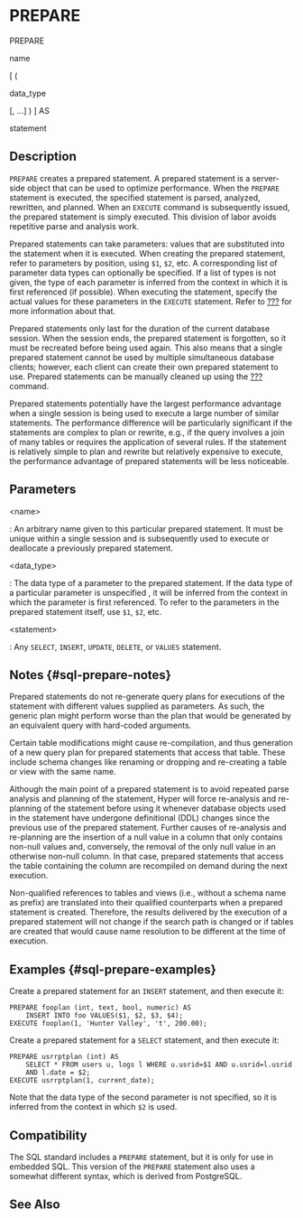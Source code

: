 # PREPARE

PREPARE

name

\[ (

data_type

\[, \...\] ) \] AS

statement

## Description

`PREPARE` creates a prepared statement. A prepared statement is a
server-side object that can be used to optimize performance. When the
`PREPARE` statement is executed, the specified statement is parsed,
analyzed, rewritten, and planned. When an `EXECUTE` command is
subsequently issued, the prepared statement is simply executed. This
division of labor avoids repetitive parse and analysis work.

Prepared statements can take parameters: values that are substituted
into the statement when it is executed. When creating the prepared
statement, refer to parameters by position, using `$1`, `$2`, etc. A
corresponding list of parameter data types can optionally be specified.
If a list of types is not given, the type of each parameter is inferred
from the context in which it is first referenced (if possible). When
executing the statement, specify the actual values for these parameters
in the `EXECUTE` statement. Refer to [???](#sql-execute) for more
information about that.

Prepared statements only last for the duration of the current database
session. When the session ends, the prepared statement is forgotten, so
it must be recreated before being used again. This also means that a
single prepared statement cannot be used by multiple simultaneous
database clients; however, each client can create their own prepared
statement to use. Prepared statements can be manually cleaned up using
the [???](#sql-deallocate) command.

Prepared statements potentially have the largest performance advantage
when a single session is being used to execute a large number of similar
statements. The performance difference will be particularly significant
if the statements are complex to plan or rewrite, e.g., if the query
involves a join of many tables or requires the application of several
rules. If the statement is relatively simple to plan and rewrite but
relatively expensive to execute, the performance advantage of prepared
statements will be less noticeable.

## Parameters

\<name\>

:   An arbitrary name given to this particular prepared statement. It
    must be unique within a single session and is subsequently used to
    execute or deallocate a previously prepared statement.

\<data_type\>

:   The data type of a parameter to the prepared statement. If the data
    type of a particular parameter is unspecified , it will be inferred
    from the context in which the parameter is first referenced. To
    refer to the parameters in the prepared statement itself, use `$1`,
    `$2`, etc.

\<statement\>

:   Any `SELECT`, `INSERT`, `UPDATE`, `DELETE`, or `VALUES` statement.

## Notes {#sql-prepare-notes}

Prepared statements do not re-generate query plans for executions of the
statement with different values supplied as parameters. As such, the
generic plan might perform worse than the plan that would be generated
by an equivalent query with hard-coded arguments.

Certain table modifications might cause re-compilation, and thus
generation of a new query plan for prepared statements that access that
table. These include schema changes like renaming or dropping and
re-creating a table or view with the same name.

Although the main point of a prepared statement is to avoid repeated
parse analysis and planning of the statement, Hyper will force
re-analysis and re-planning of the statement before using it whenever
database objects used in the statement have undergone definitional (DDL)
changes since the previous use of the prepared statement. Further causes
of re-analysis and re-planning are the insertion of a null value in a
column that only contains non-null values and, conversely, the removal
of the only null value in an otherwise non-null column. In that case,
prepared statements that access the table containing the column are
recompiled on demand during the next execution.

Non-qualified references to tables and views (i.e., without a schema
name as prefix) are translated into their qualified counterparts when a
prepared statement is created. Therefore, the results delivered by the
execution of a prepared statement will not change if the search path is
changed or if tables are created that would cause name resolution to be
different at the time of execution.

## Examples {#sql-prepare-examples}

Create a prepared statement for an `INSERT` statement, and then execute
it:

    PREPARE fooplan (int, text, bool, numeric) AS
        INSERT INTO foo VALUES($1, $2, $3, $4);
    EXECUTE fooplan(1, 'Hunter Valley', 't', 200.00);

Create a prepared statement for a `SELECT` statement, and then execute
it:

    PREPARE usrrptplan (int) AS
        SELECT * FROM users u, logs l WHERE u.usrid=$1 AND u.usrid=l.usrid
        AND l.date = $2;
    EXECUTE usrrptplan(1, current_date);

Note that the data type of the second parameter is not specified, so it
is inferred from the context in which `$2` is used.

## Compatibility

The SQL standard includes a `PREPARE` statement, but it is only for use
in embedded SQL. This version of the `PREPARE` statement also uses a
somewhat different syntax, which is derived from PostgreSQL.

## See Also

